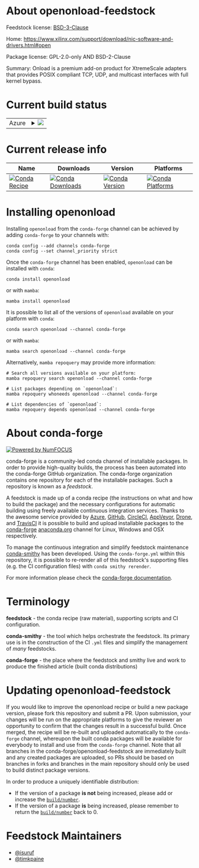 About openonload-feedstock
==========================

Feedstock license: [BSD-3-Clause](https://github.com/conda-forge/openonload-feedstock/blob/main/LICENSE.txt)

Home: https://www.xilinx.com/support/download/nic-software-and-drivers.html#open

Package license: GPL-2.0-only AND BSD-2-Clause

Summary: Onload is a premium add-on product for XtremeScale adapters that provides POSIX compliant TCP, UDP, and multicast interfaces with full kernel bypass.

Current build status
====================


<table>
    
  <tr>
    <td>Azure</td>
    <td>
      <details>
        <summary>
          <a href="https://dev.azure.com/conda-forge/feedstock-builds/_build/latest?definitionId=23767&branchName=main">
            <img src="https://dev.azure.com/conda-forge/feedstock-builds/_apis/build/status/openonload-feedstock?branchName=main">
          </a>
        </summary>
        <table>
          <thead><tr><th>Variant</th><th>Status</th></tr></thead>
          <tbody><tr>
              <td>linux_64</td>
              <td>
                <a href="https://dev.azure.com/conda-forge/feedstock-builds/_build/latest?definitionId=23767&branchName=main">
                  <img src="https://dev.azure.com/conda-forge/feedstock-builds/_apis/build/status/openonload-feedstock?branchName=main&jobName=linux&configuration=linux%20linux_64_" alt="variant">
                </a>
              </td>
            </tr>
          </tbody>
        </table>
      </details>
    </td>
  </tr>
</table>

Current release info
====================

| Name | Downloads | Version | Platforms |
| --- | --- | --- | --- |
| [![Conda Recipe](https://img.shields.io/badge/recipe-openonload-green.svg)](https://anaconda.org/conda-forge/openonload) | [![Conda Downloads](https://img.shields.io/conda/dn/conda-forge/openonload.svg)](https://anaconda.org/conda-forge/openonload) | [![Conda Version](https://img.shields.io/conda/vn/conda-forge/openonload.svg)](https://anaconda.org/conda-forge/openonload) | [![Conda Platforms](https://img.shields.io/conda/pn/conda-forge/openonload.svg)](https://anaconda.org/conda-forge/openonload) |

Installing openonload
=====================

Installing `openonload` from the `conda-forge` channel can be achieved by adding `conda-forge` to your channels with:

```
conda config --add channels conda-forge
conda config --set channel_priority strict
```

Once the `conda-forge` channel has been enabled, `openonload` can be installed with `conda`:

```
conda install openonload
```

or with `mamba`:

```
mamba install openonload
```

It is possible to list all of the versions of `openonload` available on your platform with `conda`:

```
conda search openonload --channel conda-forge
```

or with `mamba`:

```
mamba search openonload --channel conda-forge
```

Alternatively, `mamba repoquery` may provide more information:

```
# Search all versions available on your platform:
mamba repoquery search openonload --channel conda-forge

# List packages depending on `openonload`:
mamba repoquery whoneeds openonload --channel conda-forge

# List dependencies of `openonload`:
mamba repoquery depends openonload --channel conda-forge
```


About conda-forge
=================

[![Powered by
NumFOCUS](https://img.shields.io/badge/powered%20by-NumFOCUS-orange.svg?style=flat&colorA=E1523D&colorB=007D8A)](https://numfocus.org)

conda-forge is a community-led conda channel of installable packages.
In order to provide high-quality builds, the process has been automated into the
conda-forge GitHub organization. The conda-forge organization contains one repository
for each of the installable packages. Such a repository is known as a *feedstock*.

A feedstock is made up of a conda recipe (the instructions on what and how to build
the package) and the necessary configurations for automatic building using freely
available continuous integration services. Thanks to the awesome service provided by
[Azure](https://azure.microsoft.com/en-us/services/devops/), [GitHub](https://github.com/),
[CircleCI](https://circleci.com/), [AppVeyor](https://www.appveyor.com/),
[Drone](https://cloud.drone.io/welcome), and [TravisCI](https://travis-ci.com/)
it is possible to build and upload installable packages to the
[conda-forge](https://anaconda.org/conda-forge) [anaconda.org](https://anaconda.org/)
channel for Linux, Windows and OSX respectively.

To manage the continuous integration and simplify feedstock maintenance
[conda-smithy](https://github.com/conda-forge/conda-smithy) has been developed.
Using the ``conda-forge.yml`` within this repository, it is possible to re-render all of
this feedstock's supporting files (e.g. the CI configuration files) with ``conda smithy rerender``.

For more information please check the [conda-forge documentation](https://conda-forge.org/docs/).

Terminology
===========

**feedstock** - the conda recipe (raw material), supporting scripts and CI configuration.

**conda-smithy** - the tool which helps orchestrate the feedstock.
                   Its primary use is in the construction of the CI ``.yml`` files
                   and simplify the management of *many* feedstocks.

**conda-forge** - the place where the feedstock and smithy live and work to
                  produce the finished article (built conda distributions)


Updating openonload-feedstock
=============================

If you would like to improve the openonload recipe or build a new
package version, please fork this repository and submit a PR. Upon submission,
your changes will be run on the appropriate platforms to give the reviewer an
opportunity to confirm that the changes result in a successful build. Once
merged, the recipe will be re-built and uploaded automatically to the
`conda-forge` channel, whereupon the built conda packages will be available for
everybody to install and use from the `conda-forge` channel.
Note that all branches in the conda-forge/openonload-feedstock are
immediately built and any created packages are uploaded, so PRs should be based
on branches in forks and branches in the main repository should only be used to
build distinct package versions.

In order to produce a uniquely identifiable distribution:
 * If the version of a package **is not** being increased, please add or increase
   the [``build/number``](https://docs.conda.io/projects/conda-build/en/latest/resources/define-metadata.html#build-number-and-string).
 * If the version of a package **is** being increased, please remember to return
   the [``build/number``](https://docs.conda.io/projects/conda-build/en/latest/resources/define-metadata.html#build-number-and-string)
   back to 0.

Feedstock Maintainers
=====================

* [@isuruf](https://github.com/isuruf/)
* [@timkpaine](https://github.com/timkpaine/)

